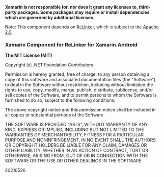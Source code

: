 **Xamarin is not responsible for, nor does it grant any licenses to, third-party packages. Some packages may require or install dependencies which are governed by additional licenses.**

Note: This component depends on [ReLinker](https://github.com/KeepSafe/ReLinker), which is subject to the [Apache 2.0](https://github.com/KeepSafe/ReLinker/blob/master/LICENSE)

### Xamarin Component for ReLinker for Xamarin.Android

**The MIT License (MIT)**

Copyright (c) .NET Foundation Contributors

Permission is hereby granted, free of charge, to any person obtaining a copy of this software and associated documentation files (the "Software"), to deal in the Software without restriction, including without limitation the rights to use, copy, modify, merge, publish, distribute, sublicense, and/or sell copies of the Software, and to permit persons to whom the Software is furnished to do so, subject to the following conditions:

The above copyright notice and this permission notice shall be included in all copies or substantial portions of the Software.

THE SOFTWARE IS PROVIDED "AS IS", WITHOUT WARRANTY OF ANY KIND, EXPRESS OR IMPLIED, INCLUDING BUT NOT LIMITED TO THE WARRANTIES OF MERCHANTABILITY, FITNESS FOR A PARTICULAR PURPOSE AND NONINFRINGEMENT. IN NO EVENT SHALL THE AUTHORS OR COPYRIGHT HOLDERS BE LIABLE FOR ANY CLAIM, DAMAGES OR OTHER LIABILITY, WHETHER IN AN ACTION OF CONTRACT, TORT OR OTHERWISE, ARISING FROM, OUT OF OR IN CONNECTION WITH THE SOFTWARE OR THE USE OR OTHER DEALINGS IN THE SOFTWARE.

20210520
